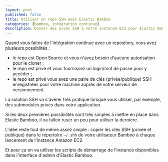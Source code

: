 ```yaml
---
layout: post
published: false
title: Utiliser un repo SSH avec Elastic Bamboo
categories: [bamboo, integration continue]
description: Donner des accès SSH à votre instance EC2 pour Elastic Bamboo
---
```


Quand vous faites de l'intégration continue avec un repository, vous avez plusieurs possiblités :

- le repo est Open Source et vous n'avez besoin d'aucune autorisation pour le cloner ;
- le repo est privé et vous fournissez un login/mot de passe pour y accéder ;
- le repo est privé vous avez une paire de clés (privée/publique) SSH enregistrées pour votre machine auprès de votre serveur de versionnement.

La solution SSH va s'avérer très pratique lorsque vous utiliser, par exemple, des submodules privés dans votre application.

Si les deux premières possibilités sont très simples à mettre en place dans Elastic Bamboo, il va falloir ruser un peu pour utiliser la dernière.

L'idée reste tout de même assez simple : copier les clés SSH (privée et publique) dans le répertoire `~/.shh` de votre utilisateur Bamboo à chaque lancement de l'instance Amazon EC2.

Et pour ça on va utiliser les scripts de démarrage de l'instance disponibles dans l'interface d'admin d'Elastic Bamboo.
